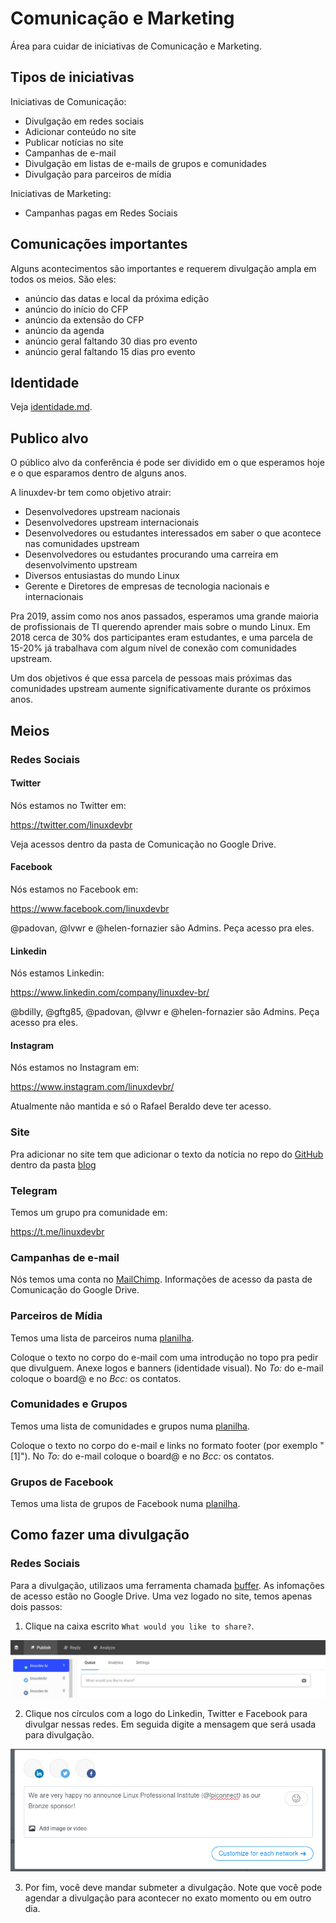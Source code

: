 # Comunicação e Marketing

Área para cuidar de iniciativas de Comunicação e Marketing.

## Tipos de iniciativas

Iniciativas de Comunicação:

* Divulgação em redes sociais
* Adicionar conteúdo no site
* Publicar notícias no site
* Campanhas de e-mail
* Divulgação em listas de e-mails de grupos e comunidades
* Divulgação para parceiros de mídia

Iniciativas de Marketing:

* Campanhas pagas em Redes Sociais

## Comunicações importantes

Alguns acontecimentos são importantes e requerem divulgação ampla em todos os meios. São eles:

* anúncio das datas e local da próxima edição
* anúncio do início do CFP
* anúncio da extensão do CFP
* anúncio da agenda
* anúncio geral faltando 30 dias pro evento
* anúncio geral faltando 15 dias pro evento

## Identidade

Veja [identidade.md](identidade.md).

## Publico alvo

O público alvo da conferência é pode ser dividido em o que esperamos hoje e o que esparamos dentro de alguns anos.

A linuxdev-br tem como objetivo atrair:

* Desenvolvedores upstream nacionais
* Desenvolvedores upstream internacionais
* Desenvolvedores ou estudantes interessados em saber o que acontece nas comunidades upstream
* Desenvolvedores ou estudantes procurando uma carreira em desenvolvimento upstream
* Diversos entusiastas do mundo Linux
* Gerente e Diretores de empresas de tecnologia nacionais e internacionais

Pra 2019, assim como nos anos passados, esperamos uma grande maioria de profissionais de TI querendo aprender mais sobre o mundo Linux. Em 2018 cerca de 30% dos participantes eram estudantes, e uma parcela de 15-20% já trabalhava com algum nível de conexão com comunidades upstream.

Um dos objetivos é que essa parcela de pessoas mais próximas das comunidades upstream aumente significativamente durante os próximos anos.

## Meios

### Redes Sociais

#### Twitter

Nós estamos no Twitter em:

https://twitter.com/linuxdevbr

Veja acessos dentro da pasta de Comunicação no Google Drive.

#### Facebook

Nós estamos no Facebook em:

https://www.facebook.com/linuxdevbr

@padovan, @lvwr e @helen-fornazier são Admins. Peça acesso pra eles.

#### Linkedin

Nós estamos Linkedin:

https://www.linkedin.com/company/linuxdev-br/

@bdilly, @gftg85, @padovan, @lvwr e @helen-fornazier são Admins. Peça acesso pra eles.

#### Instagram

Nós estamos no Instagram em:

https://www.instagram.com/linuxdevbr/

Atualmente não mantida e só o Rafael Beraldo deve ter acesso.

### Site

Pra adicionar no site tem que adicionar o texto da notícia no repo do [GitHub](https://github.com/linuxdev-br/site) dentro da pasta [blog](https://github.com/linuxdev-br/site/tree/master/src/blog)

### Telegram

Temos um grupo pra comunidade em:

https://t.me/linuxdevbr

### Campanhas de e-mail

Nós temos uma conta no [MailChimp](https://mailchimp.com/). Informações de acesso da pasta de Comunicação do Google Drive.

### Parceiros de Mídia

Temos uma lista de parceiros numa [planilha](https://docs.google.com/spreadsheets/d/1XJcZ1NAEZJTd1Az_nOQkYdFAjDmXWJ51bDxoYyGP8pE/edit?usp=sharing). 

Coloque o texto no corpo do e-mail com uma introdução no topo pra pedir que divulguem. Anexe logos e banners (identidade visual). No *To:* do e-mail coloque o board@ e no *Bcc:* os contatos.

### Comunidades e Grupos

Temos uma lista de comunidades e grupos numa [planilha](https://docs.google.com/spreadsheets/d/1XJcZ1NAEZJTd1Az_nOQkYdFAjDmXWJ51bDxoYyGP8pE/edit?usp=sharing).

Coloque o texto no corpo do e-mail e links no formato footer (por exemplo "[1]"). No *To:* do e-mail coloque o board@ e no *Bcc:* os contatos.

### Grupos de Facebook

Temos uma lista de grupos de Facebook numa [planilha](https://docs.google.com/spreadsheets/d/1XJcZ1NAEZJTd1Az_nOQkYdFAjDmXWJ51bDxoYyGP8pE/edit?usp=sharing).

## Como fazer uma divulgação

### Redes Sociais

Para a divulgação, utilizaos uma ferramenta chamada
[buffer](https://buffer.com/). As infomações de acesso estão no Google Drive. Uma vez logado no site, temos apenas dois passos:

1. Clique na caixa escrito `What would you like to share?`.

![Alt text](figuras/buffer_1.png?raw=true "Publisher")

2. Clique nos círculos com a logo do Linkedin, Twitter e Facebook para divulgar
   nessas redes. Em seguida digite a mensagem que será usada para divulgação.

![Alt text](figuras/buffer_2.png?raw=true "Message")

3. Por fim, você deve mandar submeter a divulgação. Note que você pode agendar
   a divulgação para acontecer no exato momento ou em outro dia.
